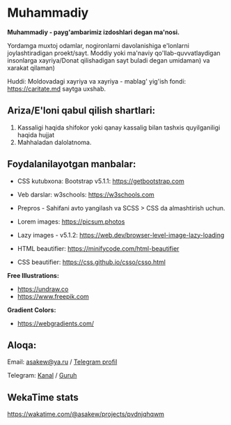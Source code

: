 # Muhammadiy
**Muhammadiy - payg'ambarimiz izdoshlari degan ma'nosi.**

Yordamga muxtoj odamlar, nogironlarni davolanishiga e'lonlarni joylashtiradigan proekt/sayt. Moddiy yoki ma'naviy qo'llab-quvvatlaydigan insonlarga xayriya/Donat qilishadigan sayt buladi degan umidaman) va xarakat qilaman)

Huddi: Moldovadagi xayriya va xayriya - mablag' yig'ish fondi: https://caritate.md saytga uxshab.

## Ariza/E'loni qabul qilish shartlari:
1. Kassaligi haqida shifokor yoki qanay kassalig bilan tashxis quyilganiligi haqida hujjat
2. Mahhaladan dalolatnoma.

## Foydalanilayotgan manbalar:
* CSS kutubxona: Bootstrap v5.1.1: https://getbootstrap.com
* Veb darslar: w3schools: https://w3schools.com
* Prepros - Sahifani avto yangilash va SCSS > CSS da almashtirish uchun.
* Lorem images: https://picsum.photos

* Lazy images - v5.1.2: https://web.dev/browser-level-image-lazy-loading
* HTML beautifier: https://minifycode.com/html-beautifier
* CSS beautifier: https://css.github.io/csso/csso.html

**Free Illustrations:**
* https://undraw.co
* https://www.freepik.com

**Gradient Colors:**
* https://webgradients.com/

## Aloqa:
Email: asakew@ya.ru / [Telegram profil](https://t.me/asakew)

Telegram: [Kanal](https://t.me/Muhammadiy_izdoshlari) / [Guruh](https://t.me/joinchat/0PnNb_Jpr4U3MGUy)

## WekaTime stats
https://wakatime.com/@asakew/projects/pvdnjqhqwm
